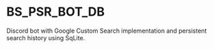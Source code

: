 # BS_PSR_BOT_DB
Discord bot with Google Custom Search implementation and persistent search history using SqLite.
